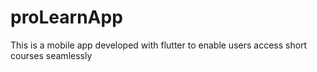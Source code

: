 # proLearnApp
This is a mobile app developed with flutter to enable users access short courses seamlessly

